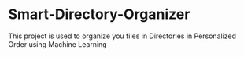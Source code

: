 # Smart-Directory-Organizer
This project is used to organize you files in Directories in Personalized Order using Machine Learning

